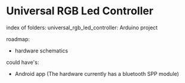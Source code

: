 Universal RGB Led Controller
============================

index of folders:
universal_rgb_led_controller: Arduino project

roadmap:
* hardware schematics

could have's:
* Android app (The hardware currently has a bluetooth SPP module)
